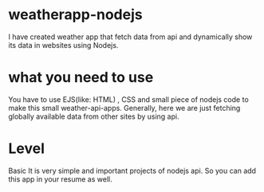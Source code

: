 # weatherapp-nodejs
I have created weather app that fetch data from api and dynamically show its data in websites using Nodejs.

# what you need to use
You have to use EJS(like: HTML) , CSS and small piece of nodejs code to make this small weather-api-apps.
Generally, here we are just fetching globally available data from other sites by using api.

# Level
Basic
It is very simple and important projects of nodejs api.
So you can add this app in your resume as well.
